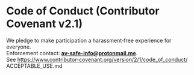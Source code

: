 # Code of Conduct (Contributor Covenant v2.1)

We pledge to make participation a harassment‑free experience for everyone.  
Enforcement contact: **av-safe-info@protonmail.me**.\
See https://www.contributor-covenant.org/version/2/1/code_of_conduct/
\
ACCEPTABLE_USE.md
